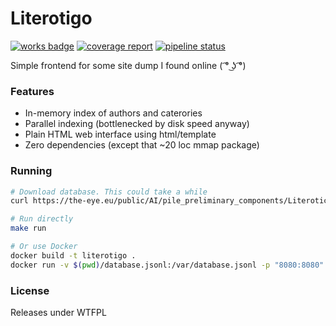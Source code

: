 # Literotigo
[![works badge](https://cdn.jsdelivr.net/gh/nikku/works-on-my-machine@v0.2.0/badge.svg)](https://github.com/nikku/works-on-my-machine)
[![coverage report](https://gitlab.com/holykol/literotigo/badges/master/coverage.svg)](https://gitlab.com/holykol/literotigo/-/commits/master)
[![pipeline status](https://gitlab.com/holykol/literotigo/badges/master/pipeline.svg)](https://gitlab.com/holykol/literotigo/-/commits/master)

Simple frontend for some site dump I found online ( ͡° ͜ʖ ͡°)

### Features
* In-memory index of authors and caterories
* Parallel indexing (bottlenecked by disk speed anyway)
* Plain HTML web interface using html/template
* Zero dependencies (except that ~20 loc mmap package)

### Running
```sh
# Download database. This could take a while
curl https://the-eye.eu/public/AI/pile_preliminary_components/Literotica.jsonl.zst | zstdcat > database.jsonl

# Run directly
make run

# Or use Docker
docker build -t literotigo .
docker run -v $(pwd)/database.jsonl:/var/database.jsonl -p "8080:8080" literotigo
```

### License
Releases under WTFPL